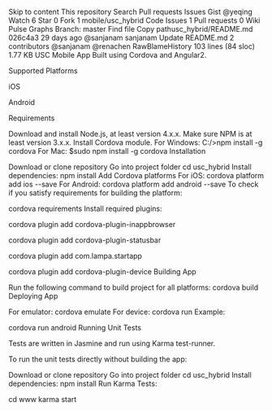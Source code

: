 Skip to content
This repository
Search
Pull requests
Issues
Gist
 @yeqing
 Watch 6
  Star 0
  Fork 1 mobile/usc_hybrid
 Code  Issues 1  Pull requests 0  Wiki  Pulse  Graphs
Branch: master Find file Copy pathusc_hybrid/README.md
026c4a3  29 days ago
@sanjanam sanjanam Update README.md
2 contributors @sanjanam @renachen
RawBlameHistory     103 lines (84 sloc)  1.77 KB
USC Mobile App
Built using Cordova and Angular2.

Supported Platforms

iOS

Android

Requirements

Download and install Node.js, at least version 4.x.x. Make sure NPM is at least version 3.x.x.
Install Cordova module.
For Windows:
C:/>npm install -g cordova
For Mac:
$sudo npm install -g cordova
Installation

Download or clone repository
Go into project folder
cd usc_hybrid
Install dependencies:
npm install
Add Cordova platforms
For iOS:
cordova platform add ios --save
For Android:
cordova platform add android --save
To check if you satisfy requirements for building the platform:

cordova requirements
Install required plugins:

  cordova plugin add cordova-plugin-inappbrowser

  cordova plugin add cordova-plugin-statusbar

  cordova plugin add com.lampa.startapp

  cordova plugin add cordova-plugin-device
Building App

Run the following command to build project for all platforms:  cordova build 
Deploying App

For emulator:
cordova emulate <platform name>
For device:
cordova run <platform name>
Example:

cordova run android
Running Unit Tests

Tests are written in Jasmine and run using Karma test-runner.

To run the unit tests directly without building the app:

Download or clone repository
Go into project folder
cd usc_hybrid
Install dependencies:
npm install
Run Karma Tests:

cd www
karma start

